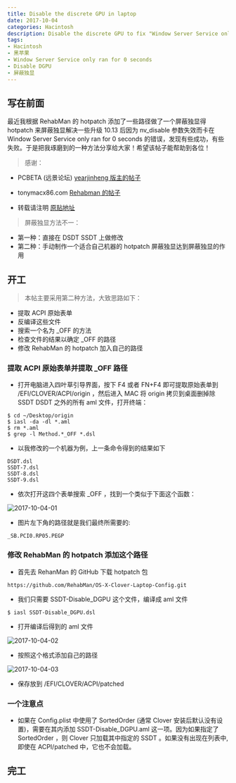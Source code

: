 ```yaml
---
title: Disable the discrete GPU in laptop
date: 2017-10-04
categories: Hacintosh
description: Disable the discrete GPU to fix "Window Server Service only ran for 0 seconds" in High Sierra
tags:
- Hacintosh
- 黑苹果
- Window Server Service only ran for 0 seconds
- Disable DGPU
- 屏蔽独显
---
```


## 写在前面
最近我根据 RehabMan 的 hotpatch 添加了一些路径做了一个屏蔽独显得 hotpatch 来屏蔽独显解决一些升级 10.13 后因为 nv_disable 参数失效而卡在 Window Server Service only ran for 0 seconds 的错误，发现有些成功，有些失败。于是把我琢磨到的一种方法分享给大家！希望该帖子能帮助到各位！

> 感谢：

* PCBETA (远景论坛) [yearjinheng 版主的帖子](http://bbs.pcbeta.com/viewthread-1760319-1-5.html)

* tonymacx86.com [Rehabman 的帖子](https://www.tonymacx86.com/threads/fix-window-server-service-only-ran-for-0-seconds-with-dual-gpu.233092/)

* 转载请注明 [原贴地址](https://blog.iamzhl.top/2017/10/04/%E5%B1%8F%E8%94%BD%E7%8B%AC%E6%98%BE/)

> 屏蔽独显方法不一：

* 第一种：直接在 DSDT SSDT 上做修改
* 第二种：手动制作一个适合自己机器的 hotpatch 屏蔽独显达到屏蔽独显的作用

## 开工
> 本帖主要采用第二种方法，大致思路如下：

* 提取 ACPI 原始表单
* 反编译这些文件
* 搜索一个名为 _OFF 的方法
* 检查文件的结果以确定 _OFF 的路径
* 修改 RehabMan 的 hotpatch 加入自己的路径

### 提取 ACPI 原始表单并提取 _OFF 路径
* 打开电脑进入四叶草引导界面，按下 F4 或者 FN+F4 即可提取原始表单到 /EFI/CLOVER/ACPI/origin ，然后进入 MAC 将 origin 拷贝到桌面删掉除 SSDT DSDT 之外的所有 aml 文件，打开终端：

```
$ cd ~/Desktop/origin 
$ iasl -da -dl *.aml 
$ rm *.aml 
$ grep -l Method.*_OFF *.dsl
```

* 以我修改的一个机器为例，上一条命令得到的结果如下

```
DSDT.dsl
SSDT-7.dsl
SSDT-8.dsl
SSDT-9.dsl
```

* 依次打开这四个表单搜索 _OFF ，找到一个类似于下面这个函数：

![2017-10-04-01](http://ovefvi4g3.bkt.clouddn.com/2017-10-04-01.png)

* 图片左下角的路径就是我们最终所需要的: 

```
_SB.PCI0.RP05.PEGP
```

### 修改 RehabMan 的 hotpatch 添加这个路径
* 首先去 RehanMan 的 GitHub 下载 hotpatch 包

```
https://github.com/RehabMan/OS-X-Clover-Laptop-Config.git
```

* 我们只需要 SSDT-Disable_DGPU 这个文件，编译成 aml 文件

```
$ iasl SSDT-Disable_DGPU.dsl 
```

* 打开编译后得到的 aml 文件

![2017-10-04-02](http://ovefvi4g3.bkt.clouddn.com/2017-10-04-02.png)

* 按照这个格式添加自己的路径

![2017-10-04-03](http://ovefvi4g3.bkt.clouddn.com/2017-10-04-03.png)

* 保存放到 /EFI/CLOVER/ACPI/patched 

### 一个注意点
* 如果在 Config.plist 中使用了 SortedOrder (通常 Clover 安装后默认没有设置)，需要在其内添加 SSDT-Disable_DGPU.aml 这一项。因为如果指定了 SortedOrder ，则 Clover 只加载其中指定的 SSDT 。如果没有出现在列表中,即使在 ACPI/patched 中，它也不会加载。

## 完工


